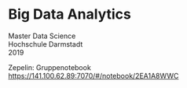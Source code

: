 # Big Data Analytics

Master Data Science  
Hochschule Darmstadt  
2019

Zepelin: Gruppenotebook https://141.100.62.89:7070/#/notebook/2EA1A8WWC